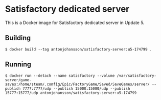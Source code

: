 # Satisfactory dedicated server

This is a Docker image for Satisfactory dedicated server in Update 5.


## Building

```shell
$ docker build --tag antonjohansson/satisfactory-server:u5-174799 .
```


## Running

```shell
$ docker run --detach --name satisfactory --volume /var/satisfactory-server/game-saves:/home/steam/.config/Epic/FactoryGame/Saved/SaveGames/server/ --publish 7777:7777/udp --publish 15000:15000/udp --publish 15777:15777/udp antonjohansson/satisfactory-server:u5-174799
```
